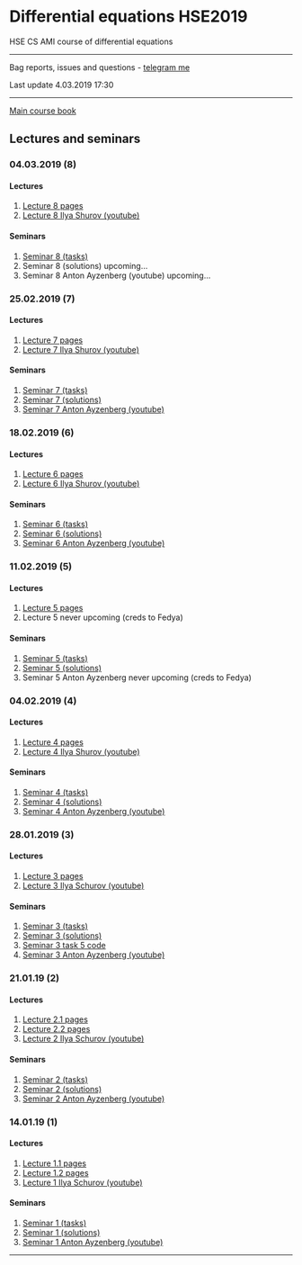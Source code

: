 # Differential equations HSE2019
HSE CS AMI course of differential equations

---
Bag reports, issues and questions - [telegram me](https://t.me/Bitchert)

Last update 4.03.2019 17:30

---
[Main course book](http://math-info.hse.ru/odebook/#top/)

## Lectures and seminars  

### 04.03.2019 (8)
#### Lectures
  1. [Lecture 8 pages](http://math-info.hse.ru/odebook/chapter/label/chap:7:cons/)
  1. [Lecture 8 Ilya Shurov (youtube)](https://www.youtube.com/watch?v=7uEySUMPgHA)
  
#### Seminars
  1. [Seminar 8 (tasks)](http://math-info.hse.ru/a/2018-19/cs-ode/seminar08.pdf)
  1. Seminar 8 (solutions) upcoming...
  1. Seminar 8 Anton Ayzenberg (youtube) upcoming...
  
  
### 25.02.2019 (7)
#### Lectures
  1. [Lecture 7 pages](http://math-info.hse.ru/odebook/chapter/label/chap:6:firstint/#label_section_number_6_2)
  1. [Lecture 7 Ilya Shurov (youtube)](https://www.youtube.com/watch?v=c_iwCUm3w_c)
  
#### Seminars
  1. [Seminar 7 (tasks)](http://math-info.hse.ru/a/2018-19/cs-ode/seminar07.pdf)
  1. [Seminar 7 (solutions)](https://github.com/birshert/Differential-equations-HSE2019/blob/master/Sem%20solutions/List%207.pdf)
  1. [Seminar 7 Anton Ayzenberg (youtube)](https://www.youtube.com/watch?v=QB5JmgEfHiw&list=PLK4MMyYsjOvrGhRiZ9af78o7YZqxBR8Zq&index=8)
  
  
### 18.02.2019 (6)
#### Lectures
  1. [Lecture 6 pages](http://math-info.hse.ru/odebook/chapter/label/chap:6:firstint/#label_sec_6_fulldiff)
  1. [Lecture 6 Ilya Shurov (youtube)](https://www.youtube.com/watch?v=8mQWJvo5css&list=PLK4MMyYsjOvrivl8AOnQQabZaCB-l_Hvm&index=5)
  
#### Seminars
  1. [Seminar 6 (tasks)](http://math-info.hse.ru/a/2018-19/cs-ode/seminar06.pdf)
  1. [Seminar 6 (solutions)](https://github.com/birshert/Differential-equations-HSE2019/blob/master/Sem%20solutions/List%206.pdf)
  1. [Seminar 6 Anton Ayzenberg (youtube)](https://www.youtube.com/watch?v=msgWnqn_-Fk&list=PLK4MMyYsjOvrGhRiZ9af78o7YZqxBR8Zq&index=7)
  
### 11.02.2019 (5)
#### Lectures
  1. [Lecture 5 pages](http://math-info.hse.ru/odebook/chapter/label/chap:5:multidim/#label_chap_5_multidim)
  1. Lecture 5 never upcoming (creds to Fedya)
  
#### Seminars
  1. [Seminar 5 (tasks)](http://math-info.hse.ru/a/2018-19/cs-ode/seminar05.pdf)
  1. [Seminar 5 (solutions)](https://github.com/birshert/Differential-equations-HSE2019/blob/master/Sem%20solutions/List%205.pdf)
  1. Seminar 5 Anton Ayzenberg never upcoming (creds to Fedya)
  
### 04.02.2019 (4)
#### Lectures
  1. [Lecture 4 pages](http://math-info.hse.ru/odebook/chapter/label/chap:4:phasespace/#label_chap_4_phasespace)
  1. [Lecture 4 Ilya Shurov (youtube)](https://youtu.be/hhlcNhmVPt4)
  
#### Seminars
  1. [Seminar 4 (tasks)](http://math-info.hse.ru/a/2018-19/cs-ode/seminar04.pdf)
  1. [Seminar 4 (solutions)](https://github.com/birshert/Differential-equations-HSE2019/blob/master/Sem%20solutions/List%204.pdf)
  1. [Seminar 4 Anton Ayzenberg (youtube)](https://www.youtube.com/watch?v=Qp-8OPQnxSs)
  
### 28.01.2019 (3)
#### Lectures
  1. [Lecture 3 pages](http://math-info.hse.ru/odebook/chapter/label/chap:3:eu/#label_chap_3_eu)
  1. [Lecture 3 Ilya Schurov (youtube)](https://youtu.be/IAoUGFxv-Uk)
#### Seminars
  1. [Seminar 3 (tasks)](http://math-info.hse.ru/a/2018-19/cs-ode/seminar03.pdf)
  1. [Seminar 3 (solutions)](https://github.com/birshert/Differential-equations-HSE2019/blob/master/Sem%20solutions/List%203.pdf)
  1. [Seminar 3 task 5 code](https://github.com/birshert/Differential-equations-HSE2019/blob/master/Code%20Examples/Sem%20list3%2C%20task5.md)
  1. [Seminar 3 Anton Ayzenberg (youtube)](https://youtu.be/mkn0KnSxMTQ)
  
### 21.01.19 (2)
#### Lectures
  1. [Lecture 2.1 pages](http://math-info.hse.ru/odebook/chapter/label/chap:2:auto/#label_h2_number_2_2)
  1. [Lecture 2.2 pages](http://math-info.hse.ru/odebook/chapter/label/chap:3:eu/#label_sec_3_sep-var)
  1. [Lecture 2 Ilya Schurov (youtube)](https://youtu.be/V2nJRKmJXYA)
  
#### Seminars
  1. [Seminar 2 (tasks)](http://math-info.hse.ru/a/2018-19/cs-ode/seminar02.pdf)
  1. [Seminar 2 (solutions)](https://github.com/birshert/Differential-equations-HSE2019/blob/master/Sem%20solutions/List%202.pdf)
  1. [Seminar 2 Anton Ayzenberg (youtube)](https://youtu.be/e8CFojou0Ps)

### 14.01.19 (1)
#### Lectures
  1. [Lecture 1.1 pages](http://math-info.hse.ru/odebook) 
  1. [Lecture 1.2 pages](http://math-info.hse.ru/odebook/chapter/label/chap:2:auto) 
  1. [Lecture 1 Ilya Schurov (youtube)](https://youtu.be/j4HehpY3Eng)
  
#### Seminars
  1. [Seminar 1 (tasks)](http://math-info.hse.ru/a/2018-19/cs-ode/seminar01.pdf)
  1. [Seminar 1 (solutions)](https://github.com/birshert/Differential-equations-HSE2019/blob/master/Sem%20solutions/List%201.pdf)
  1. [Seminar 1 Anton Ayzenberg (youtube)](https://youtu.be/VzVUW-K78pY)

---
